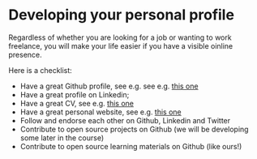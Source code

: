 # Developing your personal profile

Regardless of whether you are looking for a job or wanting to work freelance, you will make your life easier if you have a visible oinline presence.

Here is a checklist:
+ Have a great Github profile, see e.g. see e.g. [this one](https://github.com/nelsonic)
+ Have a great profile on Linkedin; 
+ Have a great CV, see e.g. [this one](https://github.com/Neats29/CV)
+ Have a great personal website, see e.g. [this one](http://www.rleonardi.com/interactive-resume/)
+ Follow and endorse each other on Github, Linkedin and Twitter
+ Contribute to open source projects on Github (we will be developing some later in the course)
+ Contribute to open source learning materials on Github (like ours!)


